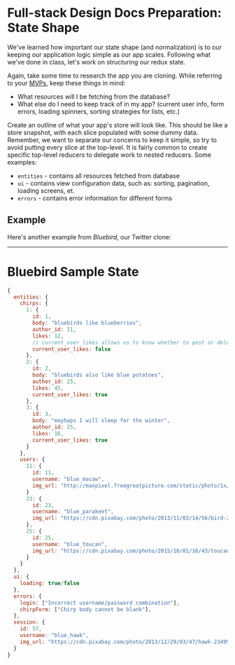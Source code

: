 # Full-stack Design Docs Preparation: State Shape

We've learned how important our state shape (and normalization) is to our keeping our application logic simple as our app scales.
Following what we've done in class, let's work on structuring our redux state.

Again, take some time to research the app you are cloning. While referring to your [MVPs][mvps], keep these things in mind:
- What resources will I be fetching from the database?
- What else do I need to keep track of in my app? (current user info, form errors, loading spinners, sorting strategies for lists, etc.)

[mvps]: ../../proposal/mvp-list.md

Create an outline of what your app's store will look like. This should be like a store snapshot, with each slice populated with some dummy data. Remember, we want to separate our concerns to keep it simple, so try to avoid putting every slice at the top-level. It is fairly common to create specific top-level reducers to delegate work to nested reducers. Some examples:

* `entities` - contains all resources fetched from database
* `ui` - contains view configuration data, such as: sorting, pagination, loading screens, et.
* `errors` - contains error information for different forms

## Example

Here's another example from _Bluebird_, our Twitter clone:

---

# Bluebird Sample State

```js
{
  entities: {
    chirps: {
      1: {
        id: 1,
        body: "bluebirds like blueberries",
        author_id: 11,
        likes: 12,
        // current_user_likes allows us to know whether to post or delete a user's like!
        current_user_likes: false
      },
      2: {
        id: 2,
        body: "bluebirds also like blue potatoes",
        author_id: 25,
        likes: 45,
        current_user_likes: true
      },
      3: {
        id: 3,
        body: "mayhaps I will sleep for the winter",
        author_id: 25,
        likes: 16,
        current_user_likes: true
      }
    },
    users: {
      11: {
        id: 11,
        username: "blue_macaw",
        img_url: "http://maxpixel.freegreatpicture.com/static/photo/1x/Wildlife-Tropical-Pet-Colorful-Macaw-Parrot-Bird-410144.jpg"
      }
      23: {
        id: 23,
        username: "blue_parakeet",
        img_url: "https://cdn.pixabay.com/photo/2013/11/03/14/56/bird-204842_960_720.jpg"
      },
      25: {
        id: 25,
        username: "blue_toucan",
        img_url: "https://cdn.pixabay.com/photo/2015/10/01/16/43/toucan-967334_960_720.jpg"
      }
    }
  },
  ui: {
    loading: true/false
  },
  errors: {
    login: ["Incorrect username/password combination"],
    chirpForm: ["Chirp body cannot be blank"],
  },
  session: {
    id: 57,
    username: "blue_hawk",
    img_url: "https://cdn.pixabay.com/photo/2013/12/29/03/47/hawk-234999_960_720.jpg"
  }
}
```
